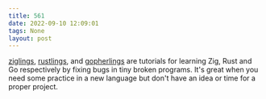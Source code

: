 ```yaml
---
title: 561
date: 2022-09-10 12:09:01
tags: None
layout: post
---
```


[ziglings](https://github.com/ratfactor/ziglings), [rustlings](https://github.com/rust-lang/rustlings), and [gopherlings](https://github.com/soypat/gopherlings) are tutorials for learning Zig, Rust and Go respectively by fixing bugs in tiny broken programs. It's great when you need some practice in a new language but don't have an idea or time for a proper project.
